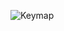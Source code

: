 ![Keymap](https://github.com/bubblec0re/zmk-for-keyboards/blob/zmk-for-sofle-RGB/keymap-drawer/sofle.svg)

